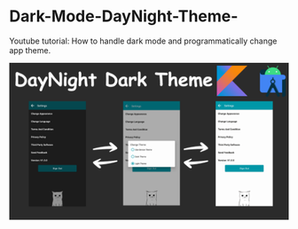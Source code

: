 # Dark-Mode-DayNight-Theme-
Youtube tutorial: How to handle dark mode and programmatically change app theme.

![Screenshot](tumbnail.png)
